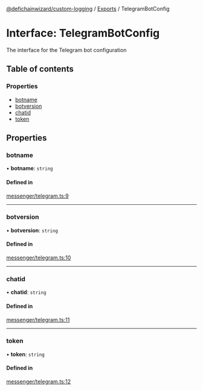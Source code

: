 [@defichainwizard/custom-logging](../README.md) / [Exports](../modules.md) / TelegramBotConfig

# Interface: TelegramBotConfig

The interface for the Telegram bot configuration

## Table of contents

### Properties

- [botname](TelegramBotConfig.md#botname)
- [botversion](TelegramBotConfig.md#botversion)
- [chatid](TelegramBotConfig.md#chatid)
- [token](TelegramBotConfig.md#token)

## Properties

### botname

• **botname**: `string`

#### Defined in

[messenger/telegram.ts:9](https://github.com/DeFiChain-Wizard/custom-logging/blob/a5d065b/src/messenger/telegram.ts#L9)

___

### botversion

• **botversion**: `string`

#### Defined in

[messenger/telegram.ts:10](https://github.com/DeFiChain-Wizard/custom-logging/blob/a5d065b/src/messenger/telegram.ts#L10)

___

### chatid

• **chatid**: `string`

#### Defined in

[messenger/telegram.ts:11](https://github.com/DeFiChain-Wizard/custom-logging/blob/a5d065b/src/messenger/telegram.ts#L11)

___

### token

• **token**: `string`

#### Defined in

[messenger/telegram.ts:12](https://github.com/DeFiChain-Wizard/custom-logging/blob/a5d065b/src/messenger/telegram.ts#L12)
